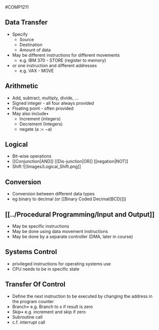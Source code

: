 #COMP1211 
## Data Transfer
- Specify
	- Source
	- Destination
	- Amount of data
- May be different instructions for different movements
	- e.g. IBM 370 - STORE (register to memory)
- or one instruction and different addresses
	- e.g. VAX - MOVE

## Arithmetic
- Add, subtract, multiply, divide, ...
- Signed integer - all four always provided
- Floating point - often provided
- May also include• 
	- Increment (integers)
	- Decrement (Integers) 
	- negate (a := −a)

## Logical
- Bit-wise operations
- [[Conjunction|AND]] [[Dis-junction|OR]] [[negation|NOT]]
- Shift
![[Images/Logical_Shift.png]]

## Conversion
- Conversion between different data types
- eg binary to decimal (or [[Binary Coded Decimal(BCD)]])

## [[../Procedural Programming/Input and Output]]
- May be specific instructions
- May be done using data movement instructions
- May be done by a separate controller (DMA, later in course)

## Systems Control
- privileged instructions for operating systems use
- CPU needs to be in specific state

## Transfer Of Control
- Define the next instruction to be executed by changing the address in the program counter
- Branch• e.g. Branch to x if result is zero
- Skip• e.g. increment and skip if zero
- Subroutine call
- c.f. interrupt call
